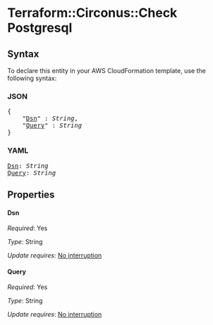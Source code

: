 # Terraform::Circonus::Check Postgresql

## Syntax

To declare this entity in your AWS CloudFormation template, use the following syntax:

### JSON

<pre>
{
    "<a href="#dsn" title="Dsn">Dsn</a>" : <i>String</i>,
    "<a href="#query" title="Query">Query</a>" : <i>String</i>
}
</pre>

### YAML

<pre>
<a href="#dsn" title="Dsn">Dsn</a>: <i>String</i>
<a href="#query" title="Query">Query</a>: <i>String</i>
</pre>

## Properties

#### Dsn

_Required_: Yes

_Type_: String

_Update requires_: [No interruption](https://docs.aws.amazon.com/AWSCloudFormation/latest/UserGuide/using-cfn-updating-stacks-update-behaviors.html#update-no-interrupt)

#### Query

_Required_: Yes

_Type_: String

_Update requires_: [No interruption](https://docs.aws.amazon.com/AWSCloudFormation/latest/UserGuide/using-cfn-updating-stacks-update-behaviors.html#update-no-interrupt)

